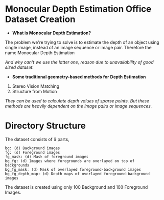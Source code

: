 # Monocular Depth Estimation Office Dataset Creation

* **What is Monocular Depth Estimation?**

The problem  we're trying to solve is to estimate the depth of an object using single image, instead of an image sequence or image pair. Therefore the name Monocular Depth Estimation 

*And why can't we use the latter one, reason due to unavailability of good sized dataset.*

* **Some traditional geometry-based methods for Depth Estimation**

1. Stereo Vision Matching
2. Structure from Motion

*They can be used to calculate depth values of sparse points. But these methods are heavily dependent on the image pairs or image sequences.*


# Directory Structure

The dataset consists of 6 parts,

    bg: (d) Background images
    fg: (d) Foreground images
    fg_mask: (d) Mask of foreground images
    bg_fg: (d) Images where foregrounds are overlayed on top of backgrounds
    bg_fg_mask: (d) Mask of overlayed foreground-background images
    bg_fg_depth_map: (d) Depth maps of overlayed foreground-background images
    
The dataset is created using only 100 Background and 100 Foreground Images. 




